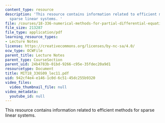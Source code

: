 ```yaml
---
content_type: resource
description: 'This resource contains information related to efficient methods for
  sparse linear systems. '
file: /courses/18-336-numerical-methods-for-partial-differential-equations-spring-2009/942cf4e4e1461c0d6c5145dc255b9320_MIT18_336S09_lec11.pdf
file_size: 213287
file_type: application/pdf
learning_resource_types:
- Lecture Notes
license: https://creativecommons.org/licenses/by-nc-sa/4.0/
ocw_type: OCWFile
parent_title: Lecture Notes
parent_type: CourseSection
parent_uid: 24b4783b-01bd-9266-c95e-35fdec20a9d1
resourcetype: Document
title: MIT18_336S09_lec11.pdf
uid: 942cf4e4-e146-1c0d-6c51-45dc255b9320
video_files:
  video_thumbnail_file: null
video_metadata:
  youtube_id: null
---
```

This resource contains information related to efficient methods for sparse linear systems. 